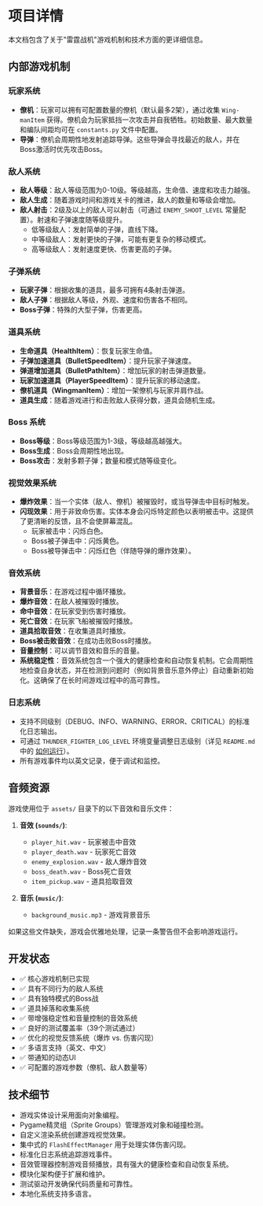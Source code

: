 # 项目详情

本文档包含了关于"雷霆战机"游戏机制和技术方面的更详细信息。

## 内部游戏机制

### 玩家系统
- **僚机**：玩家可以拥有可配置数量的僚机（默认最多2架），通过收集 `Wing-manItem` 获得。僚机会为玩家抵挡一次攻击并自我牺牲。初始数量、最大数量和编队间距均可在 `constants.py` 文件中配置。
- **导弹**：僚机会周期性地发射追踪导弹。这些导弹会寻找最近的敌人，并在Boss激活时优先攻击Boss。

### 敌人系统
- **敌人等级**：敌人等级范围为0-10级。等级越高，生命值、速度和攻击力越强。
- **敌人生成**：随着游戏时间和游戏关卡的推进，敌人的数量和等级会增加。
- **敌人射击**：2级及以上的敌人可以射击（可通过 `ENEMY_SHOOT_LEVEL` 常量配置）。射速和子弹速度随等级提升。
  - 低等级敌人：发射简单的子弹，直线下降。
  - 中等级敌人：发射更快的子弹，可能有更复杂的移动模式。
  - 高等级敌人：发射速度更快、伤害更高的子弹。

### 子弹系统
- **玩家子弹**：根据收集的道具，最多可拥有4条射击弹道。
- **敌人子弹**：根据敌人等级，外观、速度和伤害各不相同。
- **Boss子弹**：特殊的大型子弹，伤害更高。

### 道具系统
- **生命道具（HealthItem）**：恢复玩家生命值。
- **子弹加速道具（BulletSpeedItem）**：提升玩家子弹速度。
- **弹道增加道具（BulletPathItem）**：增加玩家的射击弹道数量。
- **玩家加速道具（PlayerSpeedItem）**：提升玩家的移动速度。
- **僚机道具（WingmanItem）**：增加一架僚机与玩家并肩作战。
- **道具生成**：随着游戏进行和击败敌人获得分数，道具会随机生成。

### Boss 系统
- **Boss等级**：Boss等级范围为1-3级，等级越高越强大。
- **Boss生成**：Boss会周期性地出现。
- **Boss攻击**：发射多颗子弹；数量和模式随等级变化。

### 视觉效果系统
- **爆炸效果**：当一个实体（敌人、僚机）被摧毁时，或当导弹击中目标时触发。
- **闪现效果**：用于非致命伤害。实体本身会闪烁特定颜色以表明被击中。这提供了更清晰的反馈，且不会使屏幕混乱。
    - 玩家被击中：闪烁白色。
    - Boss被子弹击中：闪烁黄色。
    - Boss被导弹击中：闪烁红色（伴随导弹的爆炸效果）。

### 音效系统
- **背景音乐**：在游戏过程中循环播放。
- **爆炸音效**：在敌人被摧毁时播放。
- **命中音效**：在玩家受到伤害时播放。
- **死亡音效**：在玩家飞船被摧毁时播放。
- **道具拾取音效**：在收集道具时播放。
- **Boss被击败音效**：在成功击败Boss时播放。
- **音量控制**：可以调节音效和音乐的音量。
- **系统稳定性**：音效系统包含一个强大的健康检查和自动恢复机制。它会周期性地检查自身状态，并在检测到问题时（例如背景音乐意外停止）自动重新初始化。这确保了在长时间游戏过程中的高可靠性。

### 日志系统
- 支持不同级别（DEBUG、INFO、WARNING、ERROR、CRITICAL）的标准化日志输出。
- 可通过 `THUNDER_FIGHTER_LOG_LEVEL` 环境变量调整日志级别（详见 `README.md` 中的 [如何运行](#how-to-run)）。
- 所有游戏事件均以英文记录，便于调试和监控。

## 音频资源

游戏使用位于 `assets/` 目录下的以下音效和音乐文件：

1. **音效 (`sounds/`)**:
   - `player_hit.wav` - 玩家被击中音效
   - `player_death.wav` - 玩家死亡音效
   - `enemy_explosion.wav` - 敌人爆炸音效
   - `boss_death.wav` - Boss死亡音效
   - `item_pickup.wav` - 道具拾取音效

2. **音乐 (`music/`)**:
   - `background_music.mp3` - 游戏背景音乐

如果这些文件缺失，游戏会优雅地处理，记录一条警告但不会影响游戏运行。

## 开发状态

- ✅ 核心游戏机制已实现
- ✅ 具有不同行为的敌人系统
- ✅ 具有独特模式的Boss战
- ✅ 道具掉落和收集系统
- ✅ 带增强稳定性和音量控制的音效系统
- ✅ 良好的测试覆盖率（39个测试通过）
- ✅ 优化的视觉反馈系统（爆炸 vs. 伤害闪现）
- ✅ 多语言支持（英文、中文）
- ✅ 带通知的动态UI
- ✅ 可配置的游戏参数（僚机、敌人数量等）

## 技术细节

- 游戏实体设计采用面向对象编程。
- Pygame精灵组（Sprite Groups）管理游戏对象和碰撞检测。
- 自定义渲染系统创建游戏视觉效果。
- 集中式的 `FlashEffectManager` 用于处理实体伤害闪现。
- 标准化日志系统追踪游戏事件。
- 音效管理器控制游戏音频播放，具有强大的健康检查和自动恢复系统。
- 模块化架构便于扩展和维护。
- 测试驱动开发确保代码质量和可靠性。
- 本地化系统支持多语言。 